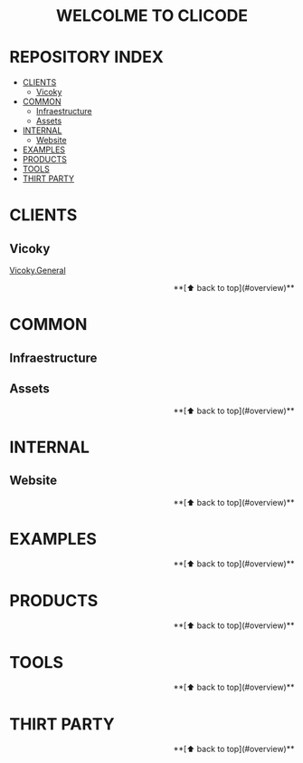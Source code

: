 <h1 align="center"> WELCOLME TO CLICODE <h1>

# REPOSITORY INDEX

- [CLIENTS](#clients)
  - [Vicoky](#vicoky)
- [COMMON](#common)
  - [Infraestructure](#infraestructure)
  - [Assets](#assets)
- [INTERNAL](#internal)
  - [Website](#website)
- [EXAMPLES](#examples)
- [PRODUCTS](#products)
- [TOOLS](#tools)
- [THIRT PARTY](#thirt-party)

# CLIENTS

## Vicoky

[Vicoky.General](https://github.com/clicode1/client-vicoky) 

<div align="right">
**[⬆ back to top](#overview)**
</div>

# COMMON

## Infraestructure

## Assets

<div align="right">
**[⬆ back to top](#overview)**
</div>

# INTERNAL

## Website

<div align="right">
**[⬆ back to top](#overview)**
</div>

# EXAMPLES


<div align="right">
**[⬆ back to top](#overview)**
</div>

# PRODUCTS


<div align="right">
**[⬆ back to top](#overview)**
</div>

# TOOLS


<div align="right">
**[⬆ back to top](#overview)**
</div>

# THIRT PARTY


<div align="right">
**[⬆ back to top](#overview)**
</div>
